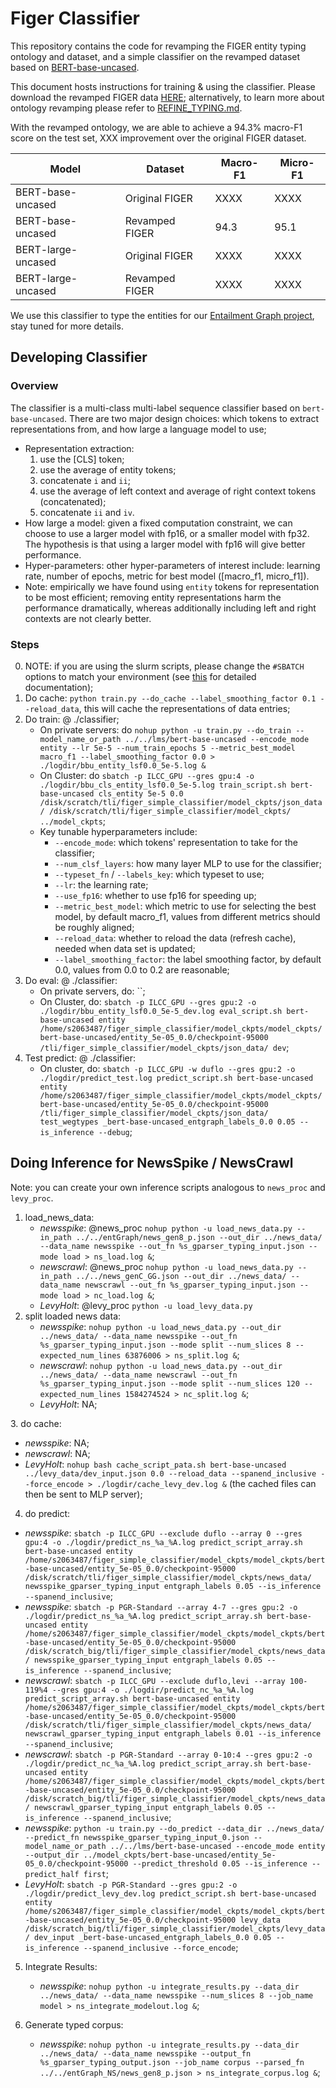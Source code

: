 # Figer Classifier
This repository contains the code for revamping the FIGER entity typing ontology and dataset, and a simple classifier on the revamped dataset based on [BERT-base-uncased](https://huggingface.co/bert-base-uncased).

This document hosts instructions for training & using the classifier.
Please download the revamped FIGER data [HERE](https://drive.google.com/file/d/1HdT_qOA3d0pmrBdqGHj-6kfWVdZxaKQu/view?usp=sharing); alternatively, to learn more about ontology revamping please refer to [REFINE_TYPING.md](REFINE_TYPING.md).


With the revamped ontology, we are able to achieve a 94.3% macro-F1 score on the test set, XXX improvement over the original FIGER dataset.

| Model               | Dataset        | Macro-F1 | Micro-F1 |
|---------------------|----------------|----------|----------|
| BERT-base-uncased   | Original FIGER | XXXX     | XXXX     |
| BERT-base-uncased   | Revamped FIGER | 94.3     | 95.1     |
 | BERT-large-uncased  | Original FIGER | XXXX     | XXXX     |
 | BERT-large-uncased  | Revamped FIGER | XXXX     | XXXX     |


We use this classifier to type the entities for our [Entailment Graph project](), stay tuned for more details.

## Developing Classifier
### Overview
The classifier is a multi-class multi-label sequence classifier based on `bert-base-uncased`.
There are two major design choices: which tokens to extract representations from, and how large a language model to use;
- Representation extraction:
  1. use the \[CLS\] token;
  2. use the average of entity tokens;
  3. concatenate `i` and `ii`;
  4. use the average of left context and average of right context tokens (concatenated);
  5. concatenate `ii` and `iv`.
- How large a model: given a fixed computation constraint, we can choose to use a larger model with fp16,
or a smaller model with fp32. The hypothesis is that using a larger model with fp16 will give better performance.
- Hyper-parameters: other hyper-parameters of interest include: learning rate, number of epochs, 
metric for best model (\[macro_f1, micro_f1\]).
- Note: empirically we have found using `entity` tokens for representation to be most efficient; removing entity representations harm the performance dramatically, whereas additionally including left and right contexts are not clearly better.

### Steps

0. NOTE: if you are using the slurm scripts, please change the `#SBATCH` options to match your environment (see [this](https://slurm.schedmd.com/sbatch.html) for detailed documentation);
1. Do cache: `python train.py --do_cache --label_smoothing_factor 0.1 --reload_data`, this will cache the representations of data entries;
2. Do train: @ ./classifier;
    - On private servers: do `nohup python -u train.py --do_train --model_name_or_path ../../lms/bert-base-uncased --encode_mode entity --lr 5e-5 --num_train_epochs 5 --metric_best_model macro_f1 --label_smoothing_factor 0.0 > ./logdir/bbu_entity_lsf0.0_5e-5.log &`
    - On Cluster: do `sbatch -p ILCC_GPU --gres gpu:4 -o ./logdir/bbu_cls_entity_lsf0.0_5e-5.log train_script.sh bert-base-uncased cls_entity 5e-5 0.0 /disk/scratch/tli/figer_simple_classifier/model_ckpts/json_data/ /disk/scratch/tli/figer_simple_classifier/model_ckpts/ ../model_ckpts`;
    - Key tunable hyperparameters include:
      - `--encode_mode`: which tokens' representation to take for the classifier;
      - `--num_clsf_layers`: how many layer MLP to use for the classifier;
      - `--typeset_fn` / `--labels_key`: which typeset to use;
      - `--lr`: the learning rate;
      - `--use_fp16`: whether to use fp16 for speeding up;
      - `--metric_best_model`: which metric to use for selecting the best model, by default macro_f1, values from different metrics should be roughly aligned;
      - `--reload_data`: whether to reload the data (refresh cache), needed when data set is updated;
      - `--label_smoothing_factor`: the label smoothing factor, by default 0.0, values from 0.0 to 0.2 are reasonable;
3. Do eval: @ ./classifier:
   - On private servers, do: ``;
   - On Cluster, do: `sbatch -p ILCC_GPU --gres gpu:2 -o ./logdir/bbu_entity_lsf0.0_5e-5_dev.log eval_script.sh bert-base-uncased entity /home/s2063487/figer_simple_classifier/model_ckpts/model_ckpts/bert-base-uncased/entity_5e-05_0.0/checkpoint-95000 /tli/figer_simple_classifier/model_ckpts/json_data/ dev`;
4. Test predict: @ ./classifier:
   - On cluster, do: `sbatch -p ILCC_GPU -w duflo --gres gpu:2 -o ./logdir/predict_test.log predict_script.sh bert-base-uncased entity /home/s2063487/figer_simple_classifier/model_ckpts/model_ckpts/bert-base-uncased/entity_5e-05_0.0/checkpoint-95000 /tli/figer_simple_classifier/model_ckpts/json_data/ test_wegtypes _bert-base-uncased_entgraph_labels_0.0 0.05 --is_inference --debug`;

## Doing Inference for NewsSpike / NewsCrawl
Note: you can create your own inference scripts analogous to `news_proc` and `levy_proc`.

1. load_news_data:
    - *newsspike*: @news_proc `nohup python -u load_news_data.py --in_path ../../entGraph/news_gen8_p.json --out_dir ../news_data/ --data_name newsspike --out_fn %s_gparser_typing_input.json --mode load > ns_load.log &`;
    - *newscrawl*: @news_proc `nohup python -u load_news_data.py --in_path ../../news_genC_GG.json --out_dir ../news_data/ --data_name newscrawl --out_fn %s_gparser_typing_input.json --mode load > nc_load.log &`;
    - *LevyHolt*: @levy_proc `python -u load_levy_data.py`
2. split loaded news data:
   - *newsspike*: `nohup python -u load_news_data.py --out_dir ../news_data/ --data_name newsspike --out_fn %s_gparser_typing_input.json --mode split --num_slices 8 --expected_num_lines 63876006 > ns_split.log &`;
   - *newscrawl*: `nohup python -u load_news_data.py --out_dir ../news_data/ --data_name newscrawl --out_fn %s_gparser_typing_input.json --mode split --num_slices 120 --expected_num_lines 1584274524 > nc_split.log &`;
   - *LevyHolt*: NA;

[//]: # (3. do cache:)

[//]: # (   - *newsspike*: `sbatch -p ILCC_CPU -o ./logdir/cache_ns_%a_%A.log --array 3-4%4 cache_script.sh bert-base-uncased ../news_data/newsspike_gparser_typing_input 0.0 --reload_data`;)

[//]: # (   - *newscrawl*: `sbatch -p ILCC_CPU -o ./logdir/cache_nc_%a_%A.log --array 0-5%3 cache_script.sh bert-base-uncased ../news_data/newscrawl_gparser_typing_input 0.0 --reload_data`;)

[//]: # (   - *newsspike*: `nohup bash cache_script_pata.sh bert-base-uncased ../news_data/newsspike_gparser_typing_input_4.json 0.0 --reload_data > ./logdir/cache_ns_4.log &`;)
3. do cache: 
   - *newsspike*: NA;
   - *newscrawl*: NA;
   - *LevyHolt*: `nohup bash cache_script_pata.sh bert-base-uncased ../levy_data/dev_input.json 0.0 --reload_data --spanend_inclusive --force_encode > ./logdir/cache_levy_dev.log &` (the cached files can then be sent to MLP server);
4. do predict:

[//]: # (   - *newsspike*: `sbatch -p ILCC_GPU -w nuesslein --gres gpu:4 -o ./logdir/predict_ns_7.log predict_script.sh bert-base-uncased entity /home/s2063487/figer_simple_classifier/model_ckpts/model_ckpts/bert-base-uncased/entity_5e-05_0.0/checkpoint-95000 /disk/scratch/tli/figer_simple_classifier/model_ckpts/news_data/ newsspike_gparser_typing_input_7 _bert-base-uncased_entgraph_labels_0.0 0.05 --is_inference`;)
   - *newsspike*: `sbatch -p ILCC_GPU --exclude duflo --array 0 --gres gpu:4 -o ./logdir/predict_ns_%a_%A.log predict_script_array.sh bert-base-uncased entity /home/s2063487/figer_simple_classifier/model_ckpts/model_ckpts/bert-base-uncased/entity_5e-05_0.0/checkpoint-95000 /disk/scratch/tli/figer_simple_classifier/model_ckpts/news_data/ newsspike_gparser_typing_input entgraph_labels 0.05 --is_inference --spanend_inclusive`;
   - *newsspike*: `sbatch -p PGR-Standard --array 4-7 --gres gpu:2 -o ./logdir/predict_ns_%a_%A.log predict_script_array.sh bert-base-uncased entity /home/s2063487/figer_simple_classifier/model_ckpts/model_ckpts/bert-base-uncased/entity_5e-05_0.0/checkpoint-95000 /disk/scratch_big/tli/figer_simple_classifier/model_ckpts/news_data/ newsspike_gparser_typing_input entgraph_labels 0.05 --is_inference --spanend_inclusive`;
   - *newscrawl*: `sbatch -p ILCC_GPU --exclude duflo,levi --array 100-119%4 --gres gpu:4 -o ./logdir/predict_nc_%a_%A.log predict_script_array.sh bert-base-uncased entity /home/s2063487/figer_simple_classifier/model_ckpts/model_ckpts/bert-base-uncased/entity_5e-05_0.0/checkpoint-95000 /disk/scratch/tli/figer_simple_classifier/model_ckpts/news_data/ newscrawl_gparser_typing_input entgraph_labels 0.01 --is_inference --spanend_inclusive`;
   - *newscrawl*: `sbatch -p PGR-Standard --array 0-10:4 --gres gpu:2 -o ./logdir/predict_nc_%a_%A.log predict_script_array.sh bert-base-uncased entity /home/s2063487/figer_simple_classifier/model_ckpts/model_ckpts/bert-base-uncased/entity_5e-05_0.0/checkpoint-95000 /disk/scratch_big/tli/figer_simple_classifier/model_ckpts/news_data/ newscrawl_gparser_typing_input entgraph_labels 0.05 --is_inference --spanend_inclusive`;
   - *newsspike*: `python -u train.py --do_predict --data_dir ../news_data/ --predict_fn newsspike_gparser_typing_input_0.json --model_name_or_path ../../lms/bert-base-uncased --encode_mode entity --output_dir ../model_ckpts/bert-base-uncased/entity_5e-05_0.0/checkpoint-95000 --predict_threshold 0.05 --is_inference --predict_half first`;
   - *LevyHolt*: `sbatch -p PGR-Standard --gres gpu:2 -o ./logdir/predict_levy_dev.log predict_script.sh bert-base-uncased entity /home/s2063487/figer_simple_classifier/model_ckpts/model_ckpts/bert-base-uncased/entity_5e-05_0.0/checkpoint-95000 levy_data /disk/scratch_big/tli/figer_simple_classifier/model_ckpts/levy_data/ dev_input _bert-base-uncased_entgraph_labels_0.0 0.05 --is_inference --spanend_inclusive --force_encode`;

5. Integrate Results:
   - *newsspike*: `nohup python -u integrate_results.py --data_dir ../news_data/ --data_name newsspike --num_slices 8 --job_name model > ns_integrate_modelout.log &`;

6. Generate typed corpus:
   - *newsspike*: `nohup python -u integrate_results.py --data_dir ../news_data/ --data_name newsspike --output_fn %s_gparser_typing_output.json --job_name corpus --parsed_fn ../../entGraph_NS/news_gen8_p.json > ns_integrate_corpus.log &`;